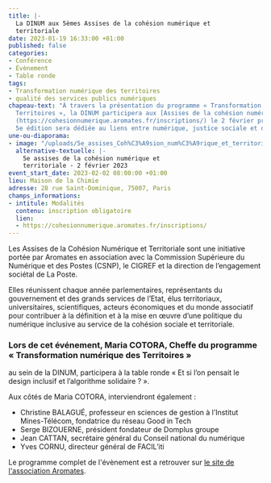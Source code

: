 ```yaml
---
title: |-
  La DINUM aux 5èmes Assises de la cohésion numérique et
  territoriale
date: 2023-01-19 16:33:00 +01:00
published: false
categories:
- Conférence
- Évènement
- Table ronde
tags:
- Transformation numérique des territoires
- qualité des services publics numériques
chapeau-text: "À travers la présentation du programme « Transformation numérique des
  Territoires », la DINUM participera aux [Assises de la cohésion numérique et\nterritoriale]
  (https://cohesionnumerique.aromates.fr/inscriptions/) le 2 février prochain. Cette
  5e édition sera dédiée au liens entre numérique, justice sociale et démocratie. "
une-ou-diaporama:
- image: "/uploads/5e_assises_Coh%C3%A9sion_num%C3%A9rique_et_territoriale-02.02.23.png"
  alternative-textuelle: |-
    5e assises de la cohésion numérique et
    territoriale - 2 février 2023
event_start_date: 2023-02-02 08:00:00 +01:00
lieu: Maison de la Chimie
adresse: 28 rue Saint-Dominique, 75007, Paris
champs_informations:
- intitule: Modalités
  contenu: inscription obligatoire
  lien:
  - https://cohesionnumerique.aromates.fr/inscriptions/
---
```


Les Assises de la Cohésion Numérique et Territoriale sont une initiative portée par Aromates
en association avec la Commission Supérieure du Numérique et des Postes (CSNP), le
CIGREF et la direction de l’engagement sociétal de La Poste.

Elles réunissent chaque année parlementaires, représentants du gouvernement et des grands
services de l’Etat, élus territoriaux, universitaires, scientifiques, acteurs économiques et du
monde associatif pour contribuer à la définition et à la mise en œuvre d’une politique du numérique
inclusive au service de la cohésion sociale et territoriale.


### Lors de cet événement, **Maria COTORA**, Cheffe du programme « Transformation numérique des Territoires » 
au sein de la DINUM, participera à la table ronde « Et si l’on pensait le design inclusif et l’algorithme solidaire ? ». 

Aux côtés de Maria COTORA, interviendront également :

* Christine BALAGUÉ, professeur en sciences de gestion à l’Institut Mines-Télécom, fondatrice du réseau Good in Tech
* Serge BIZOUERNE, président fondateur de Domplus groupe
* Jean CATTAN, secrétaire général du Conseil national du numérique
* Yves CORNU, directeur général de FACIL’iti

Le programme complet de l'évènement est a retrouver sur [le site de l'association Aromates](https://cohesionnumerique.aromates.fr/).  